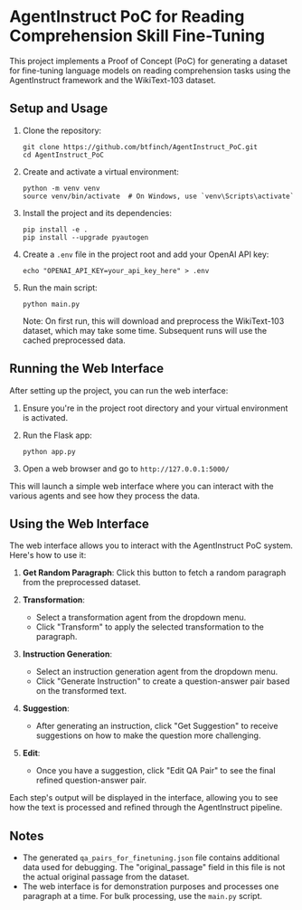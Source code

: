 # AgentInstruct PoC for Reading Comprehension Skill Fine-Tuning

This project implements a Proof of Concept (PoC) for generating a dataset for fine-tuning language models on reading comprehension tasks using the AgentInstruct framework and the WikiText-103 dataset.

## Setup and Usage

1. Clone the repository:
   ```
   git clone https://github.com/btfinch/AgentInstruct_PoC.git
   cd AgentInstruct_PoC
   ```

2. Create and activate a virtual environment:
   ```
   python -m venv venv
   source venv/bin/activate  # On Windows, use `venv\Scripts\activate`
   ```

3. Install the project and its dependencies:
   ```
   pip install -e .
   pip install --upgrade pyautogen
   ```

4. Create a `.env` file in the project root and add your OpenAI API key:
   ```
   echo "OPENAI_API_KEY=your_api_key_here" > .env
   ```

5. Run the main script:
   ```
   python main.py
   ```

   Note: On first run, this will download and preprocess the WikiText-103 dataset, which may take some time. Subsequent runs will use the cached preprocessed data.

## Running the Web Interface

After setting up the project, you can run the web interface:

1. Ensure you're in the project root directory and your virtual environment is activated.

2. Run the Flask app:
   ```
   python app.py
   ```

3. Open a web browser and go to `http://127.0.0.1:5000/`

This will launch a simple web interface where you can interact with the various agents and see how they process the data.

## Using the Web Interface

The web interface allows you to interact with the AgentInstruct PoC system. Here's how to use it:

1. **Get Random Paragraph**: Click this button to fetch a random paragraph from the preprocessed dataset.

2. **Transformation**:
   - Select a transformation agent from the dropdown menu.
   - Click "Transform" to apply the selected transformation to the paragraph.

3. **Instruction Generation**:
   - Select an instruction generation agent from the dropdown menu.
   - Click "Generate Instruction" to create a question-answer pair based on the transformed text.

4. **Suggestion**:
   - After generating an instruction, click "Get Suggestion" to receive suggestions on how to make the question more challenging.

5. **Edit**:
   - Once you have a suggestion, click "Edit QA Pair" to see the final refined question-answer pair.

Each step's output will be displayed in the interface, allowing you to see how the text is processed and refined through the AgentInstruct pipeline.

## Notes

- The generated `qa_pairs_for_finetuning.json` file contains additional data used for debugging. The "original_passage" field in this file is not the actual original passage from the dataset.
- The web interface is for demonstration purposes and processes one paragraph at a time. For bulk processing, use the `main.py` script.